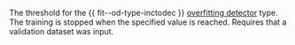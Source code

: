 
The threshold for the {{ fit--od-type-inctodec }} [overfitting detector](../../../concepts/overfitting-detector.md) type. The training is stopped when the specified value is reached. Requires that a validation dataset was input.
